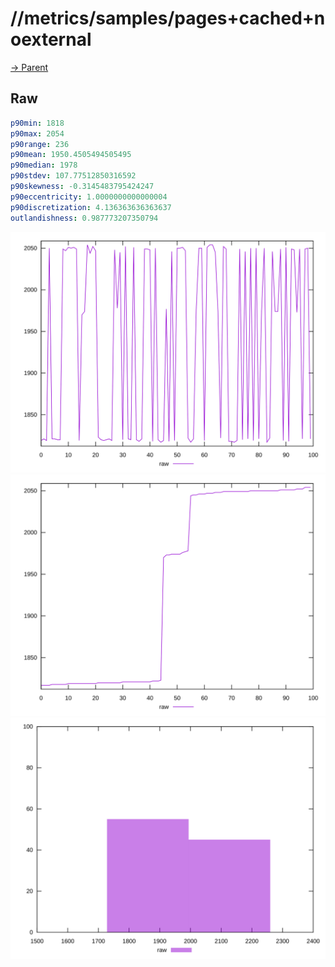 
# //metrics/samples/pages+cached+noexternal

[→ Parent](../..)


## Raw


```yaml
p90min: 1818
p90max: 2054
p90range: 236
p90mean: 1950.4505494505495
p90median: 1978
p90stdev: 107.77512850316592
p90skewness: -0.3145483795424247
p90eccentricity: 1.0000000000000004
p90discretization: 4.136363636363637
outlandishness: 0.987773207350794

```

![PLOT: raw-values](./raw/values.svg)![PLOT: raw-sorted](./raw/sorted.svg)![PLOT: raw-histogram](./raw/histogram.svg)
